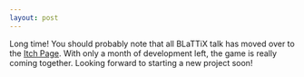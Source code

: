 ```yaml
---
layout: post
---
```


Long time! You should probably note that all BLaTTiX talk has moved over to the
[Itch Page](https://thepunkcollective.itch.io/blattix). With only a month of
development left, the game is really coming together. Looking forward to
starting a new project soon!
